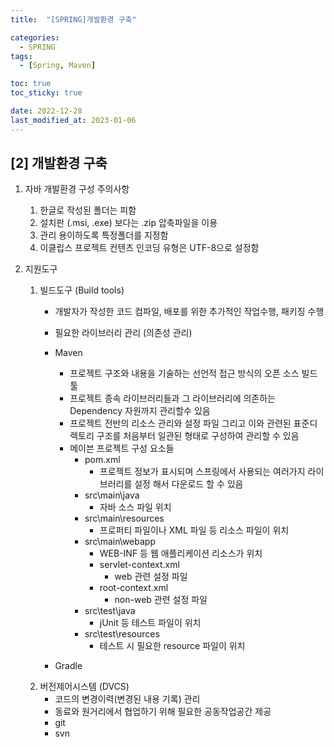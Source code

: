 ```yaml
---
title:  "[SPRING]개발환경 구축" 

categories:
  - SPRING
tags:
  - [Spring, Maven]

toc: true
toc_sticky: true

date: 2022-12-28
last_modified_at: 2023-01-06
---
```

[2] 개발환경 구축
---
1. 자바 개발환경 구성 주의사항
    1) 한글로 작성된 폴더는 피함 
    2) 설치판 (.msi, .exe) 보다는 .zip 압축파일을 이용 
    3) 관리 용이하도록 특정폴더를 지정함
    4) 이클립스 프로젝트 컨텐츠 인코딩 유형은 UTF-8으로 설정함

2. 지원도구
    1) 빌드도구 (Build tools)
        - 개발자가 작성한 코드 컴파일, 배포를 위한 추가적인 작업수행, 패키징 수행
        - 필요한 라이브러리 관리 (의존성 관리)
        - Maven
            - 프로젝트 구조와 내용을 기술하는 선언적 접근 방식의 오픈 소스 빌드 툴 
            - 프로젝트 종속 라이브러리들과 그 라이브러리에 의존하는 Dependency 자원까지
              관리할수 있음
            - 프로젝트 전반의 리소스 관리와 설정 파일 그리고 이와 관련된 표준디렉토리 구조를
              처음부터 일관된 형태로 구성하여 관리할 수 있음   
            - 메이븐 프로젝트 구성 요소들
                - pom.xml
                    - 프로젝트 정보가 표시되며 스프링에서 사용되는 여러가지 라이브러리를 설정
                      해서 다운로드 할 수 있음  
                - src\main\java
                    - 자바 소스 파일 위치
                - src\main\resources  
                    - 프로퍼티 파일이나 XML 파일 등 리소스 파일이 위치
                - src\main\webapp
                    - WEB-INF 등 웹 애플리케이션 리소스가 위치
                    - servlet-context.xml
                        - web 관련 설정 파일
                    - root-context.xml
                        - non-web 관련 설정 파일                       
                - src\test\java
                    - jUnit 등 테스트 파일이 위치 
                - src\test\resources
                    - 테스트 시 필요한 resource 파일이 위치                                         

        - Gradle    
    2) 버전제어시스템 (DVCS)
        - 코드의 변경이력(변경된 내용 기록) 관리
        - 동료와 원거리에서 협업하기 위해 필요한 공동작업공간 제공
        - git 
        - svn 